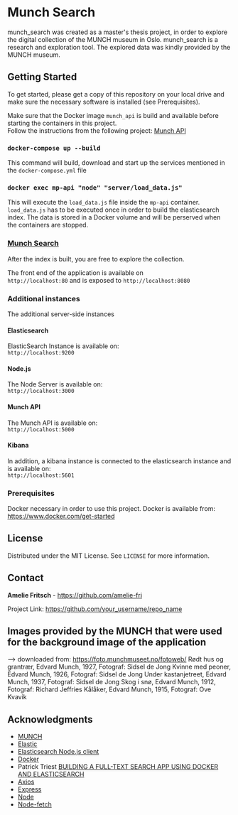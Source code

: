 # Munch Search

munch_search was created as a master's thesis project, in order to explore the digital collection of the MUNCH museum in Oslo. 
munch_search is a research and exploration tool. The explored data was kindly provided by the MUNCH museum.

## Getting Started

To get started, please get a copy of this repository on your local drive and make sure the necessary software is installed (see Prerequisites).

Make sure that the Docker image `munch_api` is build and available before starting the containers in this project.  
Follow the instructions from the following project: [Munch API](https://github.com/amelie-fri/muAPI)

### `docker-compose up --build`

This command will build, download and start up the services mentioned in the `docker-compose.yml` file

### `docker exec mp-api "node" "server/load_data.js"`

This will execute the `load_data.js` file inside the `mp-api` container.
`load_data.js` has to be executed once in order to build the elasticsearch index. The data is stored in a Docker volume and will be perserved when the containers are stopped.

### [Munch Search](http://localhost:8080)

After the index is built, you are free to explore the collection.

The front end of the application is available on  
`http://localhost:80` and is exposed to `http://localhost:8080`

### Additional instances

The additional server-side instances

#### Elasticsearch

ElasticSearch Instance is available on:  
`http://localhost:9200`

#### Node.js

The Node Server is available on:  
`http://localhost:3000`

#### Munch API

The Munch API is available on:  
`http://localhost:5000`

#### Kibana

In addition, a kibana instance is connected to the elasticsearch instance and is available on:  
`http://localhost:5601`

### Prerequisites

Docker necessary in order to use this project. Docker is available from:  
https://www.docker.com/get-started

## License

Distributed under the MIT License. See `LICENSE` for more information.

## Contact

**Amelie Fritsch** - https://github.com/amelie-fri

Project Link: https://github.com/your_username/repo_name

## Images provided by the MUNCH that were used for the background image of the application

--> downloaded from: https://foto.munchmuseet.no/fotoweb/
Rødt hus og grantrær, Edvard Munch, 1927, Fotograf: Sidsel de Jong
Kvinne med peoner, Edvard Munch, 1926, Fotograf: Sidsel de Jong
Under kastanjetreet, Edvard Munch, 1937, Fotograf: Sidsel de Jong
Skog i snø, Edvard Munch, 1912, Fotograf: Richard Jeffries
Kålåker, Edvard Munch, 1915, Fotograf: Ove Kvavik

## Acknowledgments

- [MUNCH](https://www.munchmuseet.no/en/)
- [Elastic](https://www.elastic.co/)
- [Elasticsearch Node.js client](https://github.com/elastic/elasticsearch-js)
- [Docker](https://www.docker.com/)
- Patrick Triest [BUILDING A FULL-TEXT SEARCH APP USING DOCKER AND ELASTICSEARCH](https://blog.patricktriest.com/text-search-docker-elasticsearch/)
- [Axios](https://github.com/axios/axios)
- [Express](https://expressjs.com/)
- [Node](https://nodejs.org/en/)
- [Node-fetch](https://www.npmjs.com/package/node-fetch)
